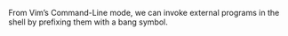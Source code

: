 From Vim’s Command-Line mode, we can invoke external programs in the shell by prefixing them with a bang symbol.